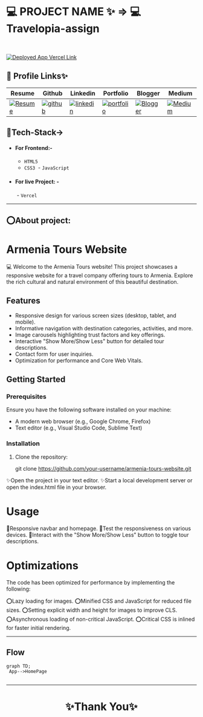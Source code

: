

# 💻 PROJECT NAME ✨ => 💻  Travelopia-assign
> 
<br>

[![Deployed App Vercel Link](https://img.shields.io/badge/Deployed_App_Vercel_Link-FFF?style=for-the-badge&logo=ko-fi&logoColor=black)](https://travelopia-assign.vercel.app/)



## 🔗 Profile Links✨




| Resume | Github                                                                                                                                   | Linkedin                                                                                                                                                            | Portfolio                                                                                                                                    | Blogger                                                                                                                                                           | Medium                                                                                                                                    |
| ------------- | ---------------------------------------------------------------------------------------------------------------------------------------- | ------------------------------------------------------------------------------------------------------------------------------------------------------------------- | -------------------------------------------------------------------------------------------------------------------------------------------- | -------------------------------------------------------------------------------------------------------------------------------------------- | -------------------------------------------------------------------------------------------------------------------------------------------- |
| [![Resume](https://img.shields.io/badge/my_Resume-E75480?style=for-the-badge&logo=ko-fi&logoColor=white)](https://drive.google.com/file/d/1YE62u2ChjmlR-EKeqZ75UvFMg_KcY86T/view?usp=sharing) | [![github](https://img.shields.io/badge/github-1DA1F2?style=for-the-badge&logo=github&logoColor=white)](https://github.com/shikhu51197/)| [![linkedin](https://img.shields.io/badge/linkedin-0A66C2?style=for-the-badge&logo=linkedin&logoColor=white)](https://www.linkedin.com/in/shikha-gupta-12a2b5199) |[![portfolio](https://img.shields.io/badge/my_portfolio-18A303?style=for-the-badge&logo=ionic&logoColor=white)](https://shikhu51197.github.io/) |[![Blogger](https://img.shields.io/badge/Blogger-FE5A1D?style=for-the-badge&logo=Blogger&logoColor=white)](https://wwwartificial-intelligence.blogspot.com/) |[![Medium](https://img.shields.io/badge/Medium-000?style=for-the-badge&logo=Medium&logoColor=white)](https://medium.com/@sg780060) |  


## 💫Tech-Stack->

- #### For Frontend:-
   - `HTML5`
  - `CSS3`
  - `JavaScript `
      
- #### For live Project: -
   - `Vercel`
   
---
## ⭕About project:

# Armenia Tours Website

💻 Welcome to the Armenia Tours website! This project showcases a responsive website for a travel company offering tours to Armenia. Explore the rich cultural and natural environment of this beautiful destination.

## Features

- Responsive design for various screen sizes (desktop, tablet, and mobile).
- Informative navigation with destination categories, activities, and more.
- Image carousels highlighting trust factors and key offerings.
- Interactive "Show More/Show Less" button for detailed tour descriptions.
- Contact form for user inquiries.
- Optimization for performance and Core Web Vitals.

## Getting Started

### Prerequisites

Ensure you have the following software installed on your machine:

- A modern web browser (e.g., Google Chrome, Firefox)
- Text editor (e.g., Visual Studio Code, Sublime Text)

### Installation

1. Clone the repository:

   git clone https://github.com/your-username/armenia-tours-website.git
   
✨Open the project in your text editor.
✨Start a local development server or open the index.html file in your browser.

# Usage

💫Responsive navbar and homepage.
💫Test the responsiveness on various devices.
💫Interact with the "Show More/Show Less" button to toggle tour descriptions.

# Optimizations

The code has been optimized for performance by implementing the following:

⭕Lazy loading for images.
⭕Minified CSS and JavaScript for reduced file sizes.
⭕Setting explicit width and height for images to improve CLS.
⭕Asynchronous loading of non-critical JavaScript.
⭕Critical CSS is inlined for faster initial rendering.

---

## Flow

```mermaid
graph TD;
 App-->HomePage


```

---



<h1 align="center">✨Thank You✨</h1>
